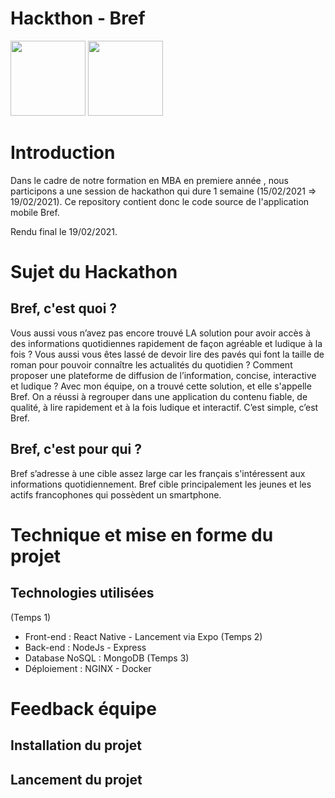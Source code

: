 # Hackthon - Bref

<img src='https://cdn.discordapp.com/attachments/806125256413937704/811897233582587914/Logo_-_1.png' width="120" height="120"/>
<img src="https://static.wixstatic.com/media/689356_6002e82c98d54c64948c2e323896032c~mv2.png/v1/fill/w_208,h_208,al_c,q_85,usm_0.66_1.00_0.01/MyDigitalSchool.webp"  width="120" height="120">

# Introduction

Dans le cadre de notre formation en MBA en premiere année , nous participons a une session de hackathon qui dure 1 semaine (15/02/2021 => 19/02/2021).
Ce repository contient donc le code source de l'application mobile Bref.

Rendu final le 19/02/2021.

# Sujet du Hackathon

## Bref, c'est quoi ?

Vous aussi vous n’avez pas encore trouvé LA solution pour avoir accès à des informations quotidiennes rapidement de façon agréable et ludique à la fois ? 
Vous aussi vous êtes lassé de devoir lire des pavés qui font la taille de roman pour pouvoir connaître les actualités du quotidien ? 
Comment proposer une plateforme de diffusion de l’information, concise, interactive et ludique ?
Avec mon équipe, on a trouvé cette solution, et elle s'appelle Bref. 
On a réussi à regrouper dans une application du contenu fiable, de qualité, à lire rapidement et à la fois ludique et interactif. C’est simple, c’est Bref. 

## Bref, c'est pour qui ?

Bref s’adresse à une cible assez large car les français s'intéressent aux informations quotidiennement. Bref cible principalement les jeunes et les actifs francophones qui possèdent un smartphone. 

# Technique et mise en forme du projet

## Technologies utilisées

(Temps 1)
- Front-end : React Native - Lancement via Expo
(Temps 2)
- Back-end : NodeJs - Express
- Database NoSQL : MongoDB
(Temps 3)
- Déploiement : NGINX - Docker

# Feedback équipe

## Installation du projet

## Lancement du projet
